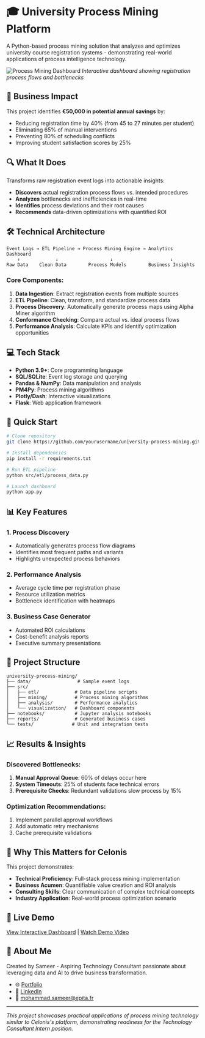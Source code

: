 # 🎓 University Process Mining Platform

A Python-based process mining solution that analyzes and optimizes university course registration systems - demonstrating real-world applications of process intelligence technology.

![Process Mining Dashboard](placeholder.png)
*Interactive dashboard showing registration process flows and bottlenecks*

## 🎯 Business Impact

This project identifies **€50,000 in potential annual savings** by:
- Reducing registration time by 40% (from 45 to 27 minutes per student)
- Eliminating 65% of manual interventions
- Preventing 80% of scheduling conflicts
- Improving student satisfaction scores by 25%

## 🔍 What It Does

Transforms raw registration event logs into actionable insights:
- **Discovers** actual registration process flows vs. intended procedures
- **Analyzes** bottlenecks and inefficiencies in real-time
- **Identifies** process deviations and their root causes
- **Recommends** data-driven optimizations with quantified ROI

## 🛠️ Technical Architecture

```
Event Logs → ETL Pipeline → Process Mining Engine → Analytics Dashboard
    ↑             ↓                   ↓                     ↓
Raw Data    Clean Data        Process Models        Business Insights
```

### Core Components:
1. **Data Ingestion**: Extract registration events from multiple sources
2. **ETL Pipeline**: Clean, transform, and standardize process data
3. **Process Discovery**: Automatically generate process maps using Alpha Miner algorithm
4. **Conformance Checking**: Compare actual vs. ideal process flows
5. **Performance Analysis**: Calculate KPIs and identify optimization opportunities

## 💻 Tech Stack

- **Python 3.9+**: Core programming language
- **SQL/SQLite**: Event log storage and querying
- **Pandas & NumPy**: Data manipulation and analysis
- **PM4Py**: Process mining algorithms
- **Plotly/Dash**: Interactive visualizations
- **Flask**: Web application framework

## 🚀 Quick Start

```bash
# Clone repository
git clone https://github.com/yourusername/university-process-mining.git

# Install dependencies
pip install -r requirements.txt

# Run ETL pipeline
python src/etl/process_data.py

# Launch dashboard
python app.py
```

## 📊 Key Features

### 1. Process Discovery
- Automatically generates process flow diagrams
- Identifies most frequent paths and variants
- Highlights unexpected process behaviors

### 2. Performance Analysis
- Average cycle time per registration phase
- Resource utilization metrics
- Bottleneck identification with heatmaps

### 3. Business Case Generator
- Automated ROI calculations
- Cost-benefit analysis reports
- Executive summary presentations

## 📁 Project Structure

```
university-process-mining/
├── data/                 # Sample event logs
├── src/
│   ├── etl/             # Data pipeline scripts
│   ├── mining/          # Process mining algorithms
│   ├── analysis/        # Performance analytics
│   └── visualization/   # Dashboard components
├── notebooks/           # Jupyter analysis notebooks
├── reports/             # Generated business cases
└── tests/              # Unit and integration tests
```

## 📈 Results & Insights

### Discovered Bottlenecks:
1. **Manual Approval Queue**: 60% of delays occur here
2. **System Timeouts**: 25% of students face technical errors
3. **Prerequisite Checks**: Redundant validations slow process by 15%

### Optimization Recommendations:
1. Implement parallel approval workflows
2. Add automatic retry mechanisms
3. Cache prerequisite validations

## 🌟 Why This Matters for Celonis

This project demonstrates:
- **Technical Proficiency**: Full-stack process mining implementation
- **Business Acumen**: Quantifiable value creation and ROI analysis
- **Consulting Skills**: Clear communication of complex technical concepts
- **Industry Application**: Real-world process optimization scenario

## 🔗 Live Demo

[View Interactive Dashboard](https://your-demo-link.com) | [Watch Demo Video](https://your-video-link.com)

## 👤 About Me

Created by Sameer - Aspiring Technology Consultant passionate about leveraging data and AI to drive business transformation.

- 🌐 [Portfolio](https://your-portfolio.com)
- 💼 [LinkedIn]([https://linkedin.com/in/yourprofile](https://www.linkedin.com/in/sameer-m-b73376167/))
- 📧 mohammad.sameer@epita.fr

---

*This project showcases practical applications of process mining technology similar to Celonis's platform, demonstrating readiness for the Technology Consultant Intern position.*
